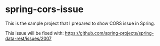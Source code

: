 # spring-cors-issue

This is the sample project that I prepared to show CORS issue in Spring.

This issue will be fixed with: 
https://github.com/spring-projects/spring-data-rest/issues/2007
